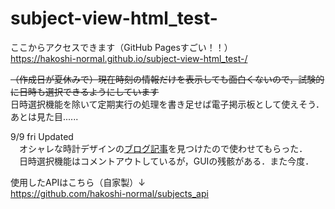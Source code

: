 # subject-view-html_test-

ここからアクセスできます（GitHub Pagesすごい！！）  
https://hakoshi-normal.github.io/subject-view-html_test-/  
  
~~（作成日が夏休みで）現在時刻の情報だけを表示しても面白くないので，試験的に日時も選択できるようにしています~~  
日時選択機能を除いて定期実行の処理を書き足せば電子掲示板として使えそう．
あとは見た目......

9/9 fri Updated  
　オシャレな時計デザインの[ブログ記事](https://web-dev.tech/front-end/javascript/digital-clock/)を見つけたので使わせてもらった．  
　日時選択機能はコメントアウトしているが，GUIの残骸がある．また今度．

使用したAPIはこちら（自家製）↓  
https://github.com/hakoshi-normal/subjects_api
